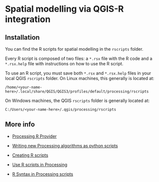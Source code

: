 # Spatial modelling via QGIS-R integration 

## Installation

You can find the R scripts for spatial modelling in the `rscripts` folder.

Every R script is composed of two files: a `*.rsx` file with the R code and a `*.rsx.help` file with instructions on how to use the R script.

To use an R script, you must save both `*.rsx` and `*.rsx.help` files in your local QGIS `rscripts` folder. On Linux machines, this generally is located at:

```
/home/<your-name-here>/.local/share/QGIS/QGIS3/profiles/default/processing/rscripts
```

On Windows machines, the QGIS `rscripts` folder is generally located at:

```
C:/Users/<your-name-here>/.qgis/processing/rscripts
```

## More info

* [Processing R Provider](https://north-road.github.io/qgis-processing-r/)

* [Writing new Processing algorithms as python scripts](https://docs.qgis.org/2.18/en/docs/user_manual/processing/scripts.html)

* [Creating R scripts](https://docs.qgis.org/2.18/en/docs/user_manual/processing/3rdParty.html#r-creating-r-scripts)

* [Use R scripts in Processing](https://docs.qgis.org/2.18/en/docs/training_manual/processing/r_intro.html)

* [R Syntax in Processing scripts](https://docs.qgis.org/2.18/en/docs/training_manual/processing/r_syntax.html#r-syntax)
